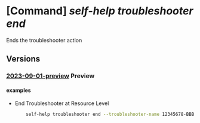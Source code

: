 # [Command] _self-help troubleshooter end_

Ends the troubleshooter action

## Versions

### [2023-09-01-preview](/Resources/mgmt-plane/L3tzY29wZX0vcHJvdmlkZXJzL21pY3Jvc29mdC5oZWxwL3Ryb3VibGVzaG9vdGVycy97fS9lbmQ=/2023-09-01-preview.xml) **Preview**

<!-- mgmt-plane /{scope}/providers/microsoft.help/troubleshooters/{}/end 2023-09-01-preview -->

#### examples

- End Troubleshooter at Resource Level
    ```bash
        self-help troubleshooter end --troubleshooter-name 12345678-BBBb-cCCCC-0000-123456789012 --scope 'subscriptions/0d0fcd2e-c4fd-4349-8497-200edb3923c6/resourceGroups/myresourceGroup/providers/Microsoft.KeyVault/vaults/test-keyvault-non-read'
    ```
